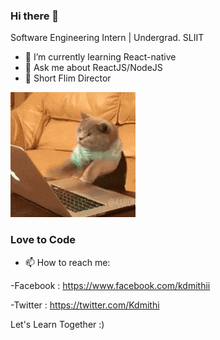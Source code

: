 ### Hi there 👋
Software Engineering Intern | Undergrad.
SLIIT

- 🌱 I’m currently learning React-native
- 💬 Ask me about ReactJS/NodeJS
- :movie_camera: Short Flim Director

![](200.gif)

### Love to Code 

- 📫 How to reach me: 

-Facebook : https://www.facebook.com/kdmithii 

-Twitter  : https://twitter.com/Kdmithi

Let's Learn Together :)


